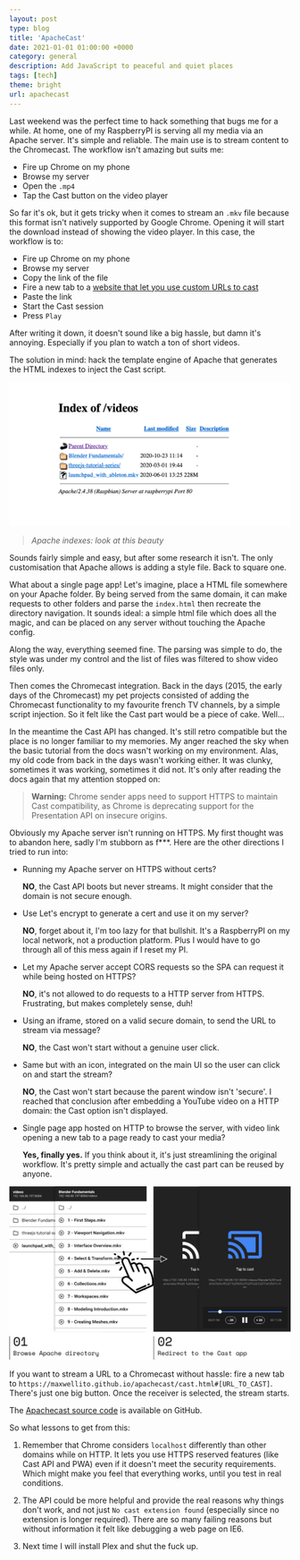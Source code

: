 ```yaml
---
layout: post
type: blog
title: 'ApacheCast'
date: 2021-01-01 01:00:00 +0000
category: general
description: Add JavaScript to peaceful and quiet places
tags: [tech]
theme: bright
url: apachecast
---
```


Last weekend was the perfect time to hack something that bugs me for a while. At home, one of my RaspberryPI is serving all my media via an Apache server. It's simple and reliable. The main use is to stream content to the Chromecast. The workflow isn't amazing but suits me:

- Fire up Chrome on my phone
- Browse my server
- Open the `.mp4`
- Tap the Cast button on the video player

So far it's ok, but it gets tricky when it comes to stream an `.mkv` file because this format isn't natively supported by Google Chrome. Opening it will start the download instead of showing the video player. In this case, the workflow is to:

- Fire up Chrome on my phone
- Browse my server
- Copy the link of the file
- Fire a new tab to a [website that let you use custom URLs to cast](https://chromecast.link/)
- Paste the link
- Start the Cast session
- Press `Play`

After writing it down, it doesn't sound like a big hassle, but damn it's annoying. Especially if you plan to watch a ton of short videos.

The solution in mind: hack the template engine of Apache that generates the HTML indexes to inject the Cast script.

![Screenshot of an Apache index](/data/blog/apachecast_index.png)

> _Apache indexes: look at this beauty_

Sounds fairly simple and easy, but after some research it isn't. The only customisation that Apache allows is adding a style file. Back to square one.

What about a single page app! Let's imagine, place a HTML file somewhere on your Apache folder. By being served from the same domain, it can make requests to other folders and parse the `index.html` then recreate the directory navigation. It sounds ideal: a simple html file which does all the magic, and can be placed on any server without touching the Apache config.

Along the way, everything seemed fine. The parsing was simple to do, the style was under my control and the list of files was filtered to show video files only.

Then comes the Chromecast integration. Back in the days (2015, the early days of the Chromecast) my pet projects consisted of adding the Chromecast functionality to my favourite french TV channels, by a simple script injection. So it felt like the Cast part would be a piece of cake. Well...

In the meantime the Cast API has changed. It's still retro compatible but the place is no longer familiar to my memories. My anger reached the sky when the basic tutorial from the docs wasn't working on my environment. Alas, my old code from back in the days wasn't working either. It was clunky, sometimes it was working, sometimes it did not. It's only after reading the docs again that my attention stopped on:

> **Warning:** Chrome sender apps need to support HTTPS to maintain Cast compatibility, as Chrome is deprecating support for the Presentation API on insecure origins.

Obviously my Apache server isn't running on HTTPS. My first thought was to abandon here, sadly I'm stubborn as f\*\*\*. Here are the other directions I tried to run into:

- Running my Apache server on HTTPS without certs?

  **NO**, the Cast API boots but never streams. It might consider that the domain is not secure enough.

- Use Let's encrypt to generate a cert and use it on my server?

  **NO**, forget about it, I'm too lazy for that bullshit. It's a RaspberryPI on my local network, not a production platform. Plus I would have to go through all of this mess again if I reset my PI.

- Let my Apache server accept CORS requests so the SPA can request it while being hosted on HTTPS?

  **NO**, it's not allowed to do requests to a HTTP server from HTTPS. Frustrating, but makes completely sense, duh!

- Using an iframe, stored on a valid secure domain, to send the URL to stream via message?

  **NO**, the Cast won't start without a genuine user click.

- Same but with an icon, integrated on the main UI so the user can click on and start the stream?

  **NO**, the Cast won't start because the parent window isn't 'secure'. I reached that conclusion after embedding a YouTube video on a HTTP domain: the Cast option isn't displayed.

- Single page app hosted on HTTP to browse the server, with video link opening a new tab to a page ready to cast your media?

  **Yes, finally yes.** If you think about it, it's just streamlining the original workflow. It's pretty simple and actually the cast part can be reused by anyone.

![Workflow of the ApacheCast. From the directory browsing generated by page scrapping to the redirection to the cast page to stream videos.](/data/blog/apachecast_workflow.png)

If you want to stream a URL to a Chromecast without hassle: fire a new tab to `https://maxwellito.github.io/apachecast/cast.html#[URL_TO_CAST]`. There's just one big button. Once the receiver is selected, the stream starts.

The [Apachecast source code](https://github.com/maxwellito/apachecast) is available on GitHub.

So what lessons to get from this:

1. Remember that Chrome considers `localhost` differently than other domains while on HTTP. It lets you use HTTPS reserved features (like Cast API and PWA) even if it doesn't meet the security requirements. Which might make you feel that everything works, until you test in real conditions.

2. The API could be more helpful and provide the real reasons why things don't work, and not just `No cast extension found` (especially since no extension is longer required). There are so many failing reasons but without information it felt like debugging a web page on IE6.

3. Next time I will install Plex and shut the fuck up.
